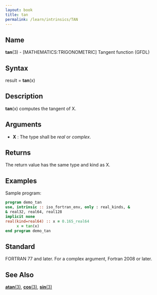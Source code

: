 ```yaml
---
layout: book
title: tan
permalink: /learn/intrinsics/TAN
---
```

## __Name__

__tan__(3) - \[MATHEMATICS:TRIGONOMETRIC\] Tangent function
(GFDL)

## __Syntax__

result = __tan__(x)

## __Description__

__tan__(x) computes the tangent of X.

## __Arguments__

  - __X__
    : The type shall be _real_ or _complex_.

## __Returns__

The return value has the same type and kind as X.

## __Examples__

Sample program:

```fortran
program demo_tan
use, intrinsic :: iso_fortran_env, only : real_kinds, &
& real32, real64, real128
implicit none
real(kind=real64) :: x = 0.165_real64
     x = tan(x)
end program demo_tan
```

## __Standard__

FORTRAN 77 and later. For a complex argument, Fortran 2008 or later.

## __See Also__

[__atan__(3)](ATAN),
[__cos__(3)](COS),
[__sin__(3)](SIN)
